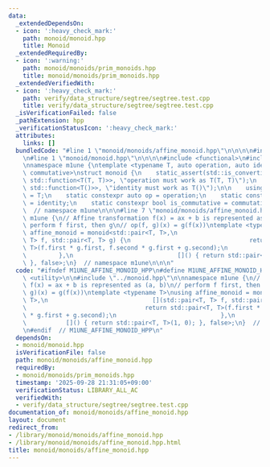 ```yaml
---
data:
  _extendedDependsOn:
  - icon: ':heavy_check_mark:'
    path: monoid/monoid.hpp
    title: Monoid
  _extendedRequiredBy:
  - icon: ':warning:'
    path: monoid/monoids/prim_monoids.hpp
    title: monoid/monoids/prim_monoids.hpp
  _extendedVerifiedWith:
  - icon: ':heavy_check_mark:'
    path: verify/data_structure/segtree/segtree.test.cpp
    title: verify/data_structure/segtree/segtree.test.cpp
  _isVerificationFailed: false
  _pathExtension: hpp
  _verificationStatusIcon: ':heavy_check_mark:'
  attributes:
    links: []
  bundledCode: "#line 1 \"monoid/monoids/affine_monoid.hpp\"\n\n\n\n#include <utility>\n\
    \n#line 1 \"monoid/monoid.hpp\"\n\n\n\n#include <functional>\n#include <type_traits>\n\
    \nnamespace m1une {\ntemplate <typename T, auto operation, auto identity, bool\
    \ commutative>\nstruct monoid {\n    static_assert(std::is_convertible_v<decltype(operation),\
    \ std::function<T(T, T)>>, \"operation must work as T(T, T)\");\n    static_assert(std::is_convertible_v<decltype(identity),\
    \ std::function<T()>>, \"identity must work as T()\");\n\n    using value_type\
    \ = T;\n    static constexpr auto op = operation;\n    static constexpr auto id\
    \ = identity;\n    static constexpr bool is_commutative = commutative;\n};\n}\
    \  // namespace m1une\n\n\n#line 7 \"monoid/monoids/affine_monoid.hpp\"\n\nnamespace\
    \ m1une {\n// Affine transformation f(x) = ax + b is represented as (a, b)\n//\
    \ perform f first, then g\n// op(f, g)(x) = g(f(x))\ntemplate <typename T>\nusing\
    \ affine_monoid = monoid<std::pair<T, T>,\n                             [](std::pair<T,\
    \ T> f, std::pair<T, T> g) {\n                                 return std::pair<T,\
    \ T>(f.first * g.first, f.second * g.first + g.second);\n                    \
    \         },\n                             []() { return std::pair<T, T>(1, 0);\
    \ }, false>;\n}  // namespace m1une\n\n\n"
  code: "#ifndef M1UNE_AFFINE_MONOID_HPP\n#define M1UNE_AFFINE_MONOID_HPP 1\n\n#include\
    \ <utility>\n\n#include \"../monoid.hpp\"\n\nnamespace m1une {\n// Affine transformation\
    \ f(x) = ax + b is represented as (a, b)\n// perform f first, then g\n// op(f,\
    \ g)(x) = g(f(x))\ntemplate <typename T>\nusing affine_monoid = monoid<std::pair<T,\
    \ T>,\n                             [](std::pair<T, T> f, std::pair<T, T> g) {\n\
    \                                 return std::pair<T, T>(f.first * g.first, f.second\
    \ * g.first + g.second);\n                             },\n                  \
    \           []() { return std::pair<T, T>(1, 0); }, false>;\n}  // namespace m1une\n\
    \n#endif  // M1UNE_AFFINE_MONOID_HPP\n"
  dependsOn:
  - monoid/monoid.hpp
  isVerificationFile: false
  path: monoid/monoids/affine_monoid.hpp
  requiredBy:
  - monoid/monoids/prim_monoids.hpp
  timestamp: '2025-09-28 21:31:05+09:00'
  verificationStatus: LIBRARY_ALL_AC
  verifiedWith:
  - verify/data_structure/segtree/segtree.test.cpp
documentation_of: monoid/monoids/affine_monoid.hpp
layout: document
redirect_from:
- /library/monoid/monoids/affine_monoid.hpp
- /library/monoid/monoids/affine_monoid.hpp.html
title: monoid/monoids/affine_monoid.hpp
---
```

